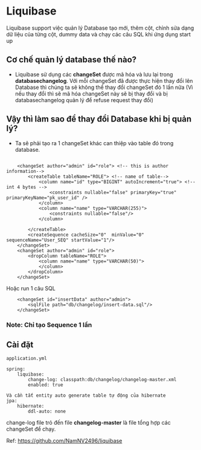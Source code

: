 # Liquibase

Liquibase support việc quản lý Database tạo mới, thêm cột, chỉnh sửa dạng dữ liệu của từng cột, dummy data và chạy các câu SQL khi ứng dụng start up

## Cơ chế quản lý database thế nào?

- Liquibase sử dụng các **changeSet** được mã hóa và lưu lại trong **databasechangelog**. Với mỗi changeSet đã được thực hiện thay đổi lên Database thì chúng ta sẽ không thể thay đổi changeSet đó 1 lần nữa (Vì nếu thay đổi thì sẽ mã hóa changeSet này sẽ bị thay đổi và bị databasechangelog quản lý để refuse request thay đổi)

## Vậy thì làm sao để thay đổi Database khi bị quản lý?

- Ta sẽ phải tạo ra 1 changeSet khác can thiệp vào table đó trong database.

```text

    <changeSet author="admin" id="role"> <!-- this is author information-->
        <createTable tableName="ROLE"> <!-- name of table-->
            <column name="id" type="BIGINT" autoIncrement="true"> <!--int 4 bytes -->
                <constraints nullable="false" primaryKey="true" primaryKeyName="pk_user_id" />
            </column>
            <column name="name" type="VARCHAR(255)">
                <constraints nullable="false"/>
            </column>

        </createTable>
        <createSequence cacheSize="0"  minValue="0" sequenceName="User_SEQ" startValue="1"/>
    </changeSet>
    <changeSet author="admin" id="role">
        <dropColumn tableName="ROLE">
            <column name="name" type="VARCHAR(50)">
            </column>
        </dropColumn>
    </changeSet>
```

Hoặc run 1 câu SQL

```text
    <changeSet id="insertData" author="admin">
        <sqlFile path="db/changelog/insert-data.sql"/>
    </changeSet>
```
### Note: Chỉ tạo Sequence 1 lần

## Cài đặt
```text
application.yml

spring:
    liquibase:
        change-log: classpath:db/changelog/changelog-master.xml
        enabled: true
 
Và cần tắt entity auto generate table tự động của hibernate
jpa:
    hibernate:
        ddl-auto: none
```
change-log file trỏ đến file **changelog-master** là file tổng hợp các changeSet để chạy.


Ref: https://github.com/NamNV2496/liquibase


